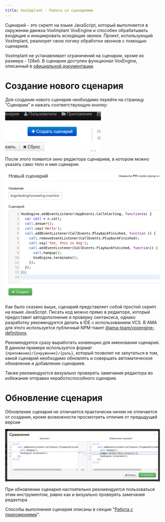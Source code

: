 ```yaml
---
title: VoxImplant - Работа со сценариями
---
```


Сценарий - это скрипт на языке JavaScript, который выполняется в 
окружении движка VoxImplant VoxEngine и способен обрабатывать входящие 
и инициировать исходящие звонки. Проект, использующий VoxImplant, 
реализует свою логику обработки звонков с помощью сценариев.
 
VoxImplant не устанавливает ограничений на сценарии, кроме их размера -
128кб. В сценарии доступен функционал VoxEngine, описанный в 
[официальной документации][voxengine].

# Создание нового сценария

Для создания нового сценария необходимо перейти на страницу "Сценарии"
и нажать соответствующую кнопку:

![](images/scenarios/create-button.png)

После этого появится окно редактора сценариев, в котором можно указать 
само тело и имя сценария.

![](images/scenarios/input-form.png)

Как было сказано выше, сценарий представляет собой простой скрипт на
языке JavaScript. Писать код можно прямо в редакторе, который 
предоставит автодополнение и проверку синтаксиса, однако разработку
рекомендуется делать в IDE с использованием VCS. В AMA для этого 
используется публичный NPM-пакет [@ama-team/voxengine-definitions][]. 

Рекомендуется сразу выработать конвенцию для именования сценария. 
В данном примере используется формат `{приложение}/{окружение}/{роль}`,
который позволит не запутаться в том, какой сценарий необходимо 
обновлять и совершать автоматическое обновление и добавление сценариев.

Также рекомендуются визуально проверять замечания редактора во 
избежание отправки неработоспособного сценария.

# Обновление сценария

Обновление сценария не отличается практически ничем не отличается от 
создания, кроме возможности просмотреть отличия от предыдущей версии

![](images/scenarios/diff-output.png)

При обновлении сценария настоятельно рекомендуется пользоваться этим
инструментом, равно как и визуально проверять замечания редактора

Способы выполнения сценария описаны в секции 
"[Работа с приложениями](applications)".

  [voxengine]: https://voximplant.com/help/faq/what-is-voxengine/
  [@ama-team/voxengine-definitions]: https://www.npmjs.com/package/@ama-team/voxengine-definitions